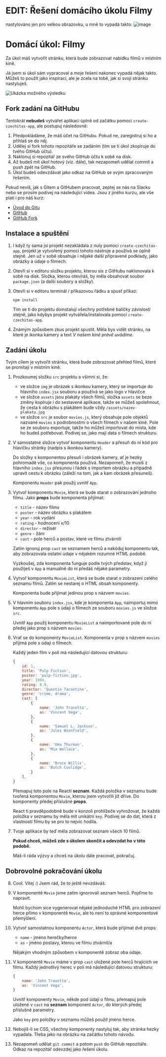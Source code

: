  # EDIT: Řešení domácího úkolu Filmy
 nastylováno jen pro velkou obrazovku, u mně to vypadá takto:
 ![image](https://user-images.githubusercontent.com/44638698/141525967-6bffa450-ac3f-4251-80a7-a76373a06db2.png)


# Domácí úkol: Filmy

Za úkol máš vytvořit stránku, která bude zobrazovat nabídku filmů v místním kině.

Já jsem si úkol sám vypracoval a moje řešení nakonec vypadá nějak takto. Můžeš to použít jako inspiraci, ale je zcela na tobě, jak si svoji stránku nastyluješ.

![Ukázka možného výsledku](ukazka-vysledku.jpg)


## Fork zadání na GitHubu

Tentokrát **nebudeš** vytvářet aplikaci úplně od začátku pomocí `create-czechitas-app`, ale postupuj následovně:

1. Předpokládáme, že máš účet na GitHubu. Pokud ne, zaregistruj si ho a přihlaš se do něj.
2. Udělej si fork tohoto repozitáře se zadáním (tím se ti úkol zkopíruje do tvého GitHub účtu).
3. Naklonuj si repozitář ze svého GitHub účtu k sobě na disk.
4. Až budeš mít úkol hotový (viz. dále), tak nezapomeň udělat commit a push zpět na GitHub.
5. Úkol budeš odevzdávat jako odkaz na GitHub se svým zpracovaným řešením.

Pokud nevíš, jak s Gitem a GitHubem pracovat, zeptej se nás na Slacku nebo se prosím podívej na následující videa. Jsou z jiného kurzu, ale vše platí i pro náš kurz:

* [Úvod do Gitu](https://www.youtube.com/watch?v=hda4-ngFEWM)
* [GitHub](https://www.youtube.com/watch?v=JLzWjJjsLz8)
* [GitHub Fork](https://www.youtube.com/watch?v=K7rE3jRCjD4)


## Instalace a spuštění

1. I když ty sama jsi projekt nezakládala z nuly pomocí `create-czechitas-app`, projekt je vytvořený pomocí tohoto nástroje a používá se úplně stejně. Jen už v sobě obsahuje i nějaké další připravené podklady, jako obrázky a údaje o filmech.

2. Otevři si v editoru složku projektu, kterou sis z GitHubu naklonovala k sobě na disk. Složka, kterou otevíráš, by měla obsahovat soubor `package.json` (a další soubory a složky).

3. Otevři si v editoru terminál / příkazovou řádku a spusť příkaz:

	```
	npm install
	```

	Tím se ti do projektu doinstalují všechny potřebné balíčky závislostí stejně, jako kdybys projekt vytvářela/instalovala pomocí `create-czechitas-app`.

4. Známým způsobem zkus projekt spustit. Měla bys vidět stránku, na které je ikonka kamery a text *V našem kině právě uvádíme*.


## Zadání úkolu

Tvým cílem je vytvořit stránku, která bude zobrazovat přehled filmů, které se promítají v místním kině.

1. Prozkoumej složku `src` projektu a všimni si, že:
	- ve složce `img` je obrázek s ikonkou kamery, který se importuje do hlavního `index.jsx` souboru a používá se jako logo v hlavičce
	- ve složce `assets` jsou plakáty všech filmů, složka `assets` se beze změny kopíruje i do sestavené aplikace, takže se můžeš spolehnout, že cesta k obrázku s plakátem bude vždy `/assets/nazev-plakatu.jpg`
	- ve složce `src` je soubor `movies.js`, který obsahuje pole objektů nazvané `movies` s podrobnostmi o všech filmech v našem kině. Pole se ze souboru exportuje, takže ho můžeš importovat do místa, kde ho budeš potřebovat. Podívej se, jako mají data o filmech strukturu.

2. V samostatné složce vytvoř komponentu `Header` a přesuň do ní kód pro hlavičku stránky (nadpis s ikonkou kamery).

	Do složky s komponentou přesuň i obrázek kamery, ať je hezky pohromadě vše, co komponenta používá. Nezapomeň, že musíš z hlavního `index.jsx` přesunou i řádek s importem obrázku a případně upravit cestu k obrázku (záleží na tom, jak a kam obrázek přesuneš).

	Komponentu `Header` pak použij uvnitř `App`.

3. Vytvoř komponentu `Movie`, která se bude starat o zobrazování jednoho filmu. Jako **props** bude komponenta přijímat:
	- `title` - název filmu
	- `poster` - název obrázku s plakátem
	- `year` - rok vydání
	- `rating` - hodnocení x/10
	- `director` - režisér
	- `genre` - žánr
	- `cast` - pole herců a postav, které ve filmu ztvárnili

	Zatím ignoruj prop `cast` se seznamem herců a nakóduj komponentu tak, aby zobrazovala ostatní údaje v nějakém rozumné HTML podobě.

	Vyzkoušej, zda komponenta funguje podle tvých představ, když ji použiješ v `App` a manuálně do ní předáš nějaké parametry.

4. Vytvoř komponentu `MovieList`, která se bude starat o zobrazení celého seznamu filmů. Zatím se nestarej o HTML obsah komponenty.

	Komponenta bude přijímat jedinou prop s názvem `movies`.

5. V hlavním souboru `index.jsx`, kde je komponenta `App`, naimportuj mimo komponentu `App` pole s údaji o filmech ze souboru `movies.js` ve složce `src`.

	Uvnitř `App` použij komponentu `MovieList` a naimportované pole do ní předej jako prop s názvem `movies`.

6. Vrať se do komponenty `MovieList`. Komponenta v prop s názvem `movies` přijímá pole s údaji o filmech.

	Každý jeden film v poli má následující datovou strukturu:

	```js
	{
		id: 1,
		title: 'Pulp Fiction',
		poster: 'pulp-fiction.jpg',
		year: 1994,
		rating: 8.9,
		director: 'Quentin Tarantino',
		genre: 'crime, drama',
		cast: [
			{
				name: 'John Travolta',
				as: 'Vincent Vega',
			},
			{
				name: 'Samuel L. Jackson',
				as: 'Jules Winnfield',
			},
			{
				name: 'Uma Thurman',
				as: 'Mia Wallace',
			},
			{
				name: 'Bruce Willis',
				as: 'Butch Coolidge',
			}
		],
	}
	```

	Přemapuj toto pole na Reactí **seznam**. Každá položka v seznamu bude tvořená komponentou `Movie`, kterou jsem vytvořili již dříve. Do komponenty předej příslušné **props**.

	React ti pravděpodobně bude v konzoli prohlížeče vyhrožovat, že každá položka v seznamu by měla mít unikátní `key`. Podívej se do dat, která z vlastností filmu by se pro to nejvíc hodila.

7. Tvoje aplikace by teď měla zobrazovat seznam všech 10 filmů.

	**Pokud chceš, můžeš zde s úkolem skončit a odevzdat ho v této podobě.**

	Máš-li ráda výzvy a chceš na úkolu dále pracovat, pokračuj.


## Dobrovolné pokračování úkolu

8. Cool. Vítej :) Jsem rád, že to ještě nevzdáváš.

9. V komponentě `Movie` jsme zatím ignorovali seznam herců. Pojďme to napravit.

	Mohli bychom sice vygenerovat nějaké jednoduché HTML pro zobrazení herce přímo v komponentě `Movie`, ale to není to správné komponentové přemýšlení.

10. Vytvoř samostatnou komponentu `Actor`, která bude přijímat dvě props:
	- `name` - jméno herečky/herce
	- `as` - jméno postavy, kterou ve filmu ztvárnil/a

	Nějakým vhodným způsobem v komponentě zobraz oba údaje.

11. V komponentě `Movie` máme v prop `cast` uložené pole herců hrajících ve filmu. Každý jednotlivý herec v poli má následující datovou strukturu:

	```js
	{
		name: 'John Travolta',
		as: 'Vincent Vega',
	}
	```

	Uvnitř komponenty `Movie`, někde pod údaji o filmu, přemapuj pole uložené v `cast` na **seznam** komponent `Actor`, do kterých předej příslušné parametry.

	Jako `key` pro položky v seznamu můžeš použít jméno herce.

12. Nebojíš-li se CSS, všechny komponenty nastyluj tak, aby stránka hezky vypadala. Třeba jako na obrázku na začátku tohoto návodu.

13. Nezapomeň udělat `git commit` a potom `push` do GitHub repozitáře. Odkaz na repozitář odevzdej jako řešení úkolu.

